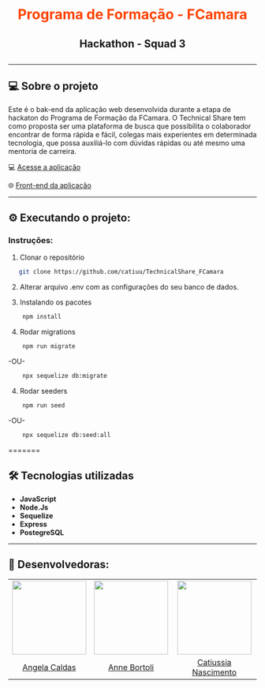 <div align="center">
 <h1 style="color: #FE4400;">Programa de Formação - FCamara</h1>
 <h2>Hackathon - Squad 3<h2>
</div>

---

## 💻 Sobre o projeto

Este é o bak-end da aplicação web desenvolvida durante a etapa de hackaton do Programa de Formação da FCamara.
O Technical Share tem como proposta ser uma plataforma de busca que possibilita o colaborador encontrar de forma rápida e fácil, colegas mais experientes em determinada tecnologia, que possa auxiliá-lo com dúvidas rápidas ou até mesmo uma mentoria de carreira.

💻 [Acesse a aplicação]()

:globe_with_meridians: [Front-end da aplicação](https://github.com/catiuu/TechnicalShare_FCamara_front)

---

## ⚙️ Executando o projeto:

### Instruções:

1. Clonar o repositório

```sh
   git clone https://github.com/catiuu/TechnicalShare_FCamara
```

2. Alterar arquivo .env com as configurações do seu banco de dados.

3. Instalando os pacotes

```sh
    npm install
```

4. Rodar migrations

```sh
    npm run migrate
```

-OU-

```sh
    npx sequelize db:migrate
```

4. Rodar seeders

```sh
    npm run seed
```

-OU-

```sh
    npx sequelize db:seed:all
```

=======

## 🛠️ Tecnologias utilizadas

- **JavaScript**
- **Node.Js**
- **Sequelize**
- **Express**
- **PostegreSQL**
---

## 🚀 Desenvolvedoras:

<table>
    <tr align="center">
        <td>
            <img src="https://avatars.githubusercontent.com/u/86853033?v=4" height="150px">
        </td>
        <td>
            <img src="https://avatars.githubusercontent.com/u/62453211?v=4" height="150px"></td>
        </td>
        <td>
            <img src="https://avatars.githubusercontent.com/u/85588757?v=4" height="150px"></td>
        </td>
    </tr>
    <tr align="center">
        <td>
        <a href="https://github.com/sucodelarangela">Angela Caldas</a>
        </td>
        <td>
        <a href="https://github.com/ANNEBORTOLI">Anne Bortoli</a>
        </td>
        <td>
        <a href="https://github.com/catiuu">Catiussia Nascimento</a>
        </td>
    </tr>
</table>
